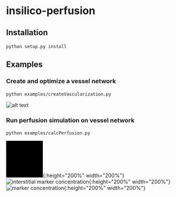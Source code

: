 # insilico-perfusion

## Installation
```
python setup.py install
```

## Examples

### Create and optimize a vessel network
```
python examples/createVascularization.py
```

![alt text](pressure.gif "test")


### Run perfusion simulation on vessel network
```
python examples/calcPerfusion.py
```

![](concP.gif "intra-vascular marker concentration"){:height="200%" width="200%"}
![](concI.gif "interstitial marker concentration"){:height="200%" width="200%"}
![](conc.gif "marker concentration"){:height="200%" width="200%"}
